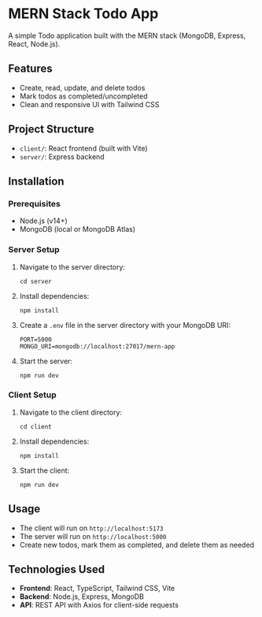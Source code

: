 # MERN Stack Todo App

A simple Todo application built with the MERN stack (MongoDB, Express, React, Node.js).

## Features

- Create, read, update, and delete todos
- Mark todos as completed/uncompleted
- Clean and responsive UI with Tailwind CSS

## Project Structure

- `client/`: React frontend (built with Vite)
- `server/`: Express backend

## Installation

### Prerequisites

- Node.js (v14+)
- MongoDB (local or MongoDB Atlas)

### Server Setup

1. Navigate to the server directory:
   ```
   cd server
   ```

2. Install dependencies:
   ```
   npm install
   ```

3. Create a `.env` file in the server directory with your MongoDB URI:
   ```
   PORT=5000
   MONGO_URI=mongodb://localhost:27017/mern-app
   ```
   
4. Start the server:
   ```
   npm run dev
   ```

### Client Setup

1. Navigate to the client directory:
   ```
   cd client
   ```

2. Install dependencies:
   ```
   npm install
   ```

3. Start the client:
   ```
   npm run dev
   ```

## Usage

- The client will run on `http://localhost:5173`
- The server will run on `http://localhost:5000`
- Create new todos, mark them as completed, and delete them as needed

## Technologies Used

- **Frontend**: React, TypeScript, Tailwind CSS, Vite
- **Backend**: Node.js, Express, MongoDB
- **API**: REST API with Axios for client-side requests 